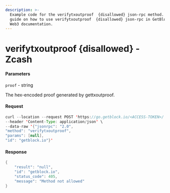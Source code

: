 ```yaml
---
description: >-
  Example code for the verifytxoutproof  {disallowed} json-rpc method. Сomplete
  guide on how to use verifytxoutproof  {disallowed} json-rpc in GetBlock.io
  Web3 documentation.
---
```


# verifytxoutproof {disallowed} - Zcash

#### Parameters

`proof` - string

The hex-encoded proof generated by gettxoutproof.

#### Request

```java
curl --location --request POST 'https://go.getblock.io/<ACCESS-TOKEN>/' \
--header 'Content-Type: application/json' \
--data-raw '{"jsonrpc": "2.0",
"method": "verifytxoutproof",
"params": [null],
"id": "getblock.io"}'
```

#### Response

```java
{
    "result": "null",
    "id": "getblock.io",
    "status_code": 405,
    "message": "Method not allowed"
}
```
